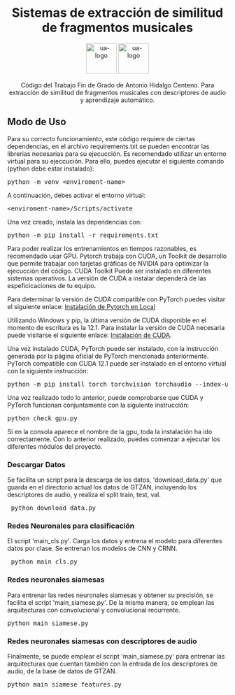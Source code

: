 <h1 align='center'>
  Sistemas de extracción de similitud de fragmentos musicales
</h1>

<p align='center'>
    <img src='https://github.com/ahidalgocenteno/TFG-Antonio-Hidalgo-Centeno/assets/155966566/3bbb3c66-2ad4-436b-aef6-9ba56d9ef738' alt='ua-logo' height='70'>
    <img src='https://github.com/ahidalgocenteno/TFG-Antonio-Hidalgo-Centeno/assets/155966566/b517512c-1421-4730-ab96-0733ac9f5e81' alt='ua-logo' height='70'>
</p>

<p align='center'>
 Código del Trabajo Fin de Grado de Antonio Hidalgo Centeno. Para extracción de similitud de fragmentos musicales con descriptores de audio y aprendizaje automático.
</p>


<h2>Modo de Uso</h2>

<p>Para su correcto funcionamiento, este código requiere de ciertas dependencias, en el archivo requirements.txt se pueden encontrar las librerias necesarias para su ejecucción. Es recomendado utilizar un entorno virtual para su ejeccución. Para ello, puedes ejecutar el siguiente comando (python debe estar instalado):</p> 

<pre>python -m venv &lt;enviroment-name&gt;</pre>

<p>A continuación, debes activar el entorno virtual:</p>

<pre>&lt;enviroment-name&gt;/Scripts/activate</pre>

<p>Una vez creado, instala las dependencias con:</p>

<pre>python -m pip install -r requirements.txt</pre>

<p>Para poder realizar los entrenamientos en tiempos razonables, es recomendado usar GPU. Pytorch trabaja con CUDA, un Toolkit de desarrollo que permite trabajar con tarjetas gráficas de NVIDIA para optimizar la ejecucción del código. CUDA Toolkit Puede ser instalado en diferentes sistemas operativos. La versión de CUDA a instalar dependerá de las espeficicaciones de tu equipo. </p>

<p>Para determinar la versión de CUDA compatible con PyTorch puedes visitar el siguiente enlace: <a href="https://pytorch.org/get-started/locally/"> Instalación de Pytorch en Local </a> </p>

<p>Utilizando Windows y pip, la última versión de CUDA disponible en el momento de escritura es la 12.1. Para instalar la versión de CUDA necesaria puede visitarse el siguiente enlace: <a href="https://developer.nvidia.com/cuda-toolkit-archive"> Instalación de CUDA</a>.  </p>

<P> Una vez instalado CUDA, PyTorch puede ser instalado, con la instrucción generada por la página oficial de PyTorch mencionada anteriormente. PyTorch compatible con CUDA 12.1 puede ser instalado en el entorno virtual con la siguiente instrucción:</p>
<pre>python -m pip install torch torchvision torchaudio --index-url https://download.pytorch.org/whl/cu121</pre>

<p>Una vez realizado todo lo anterior, puede comprobarse que CUDA y PyTorch funcionan conjuntamente con la siguiente instrucción: </p>

<pre>python check_gpu.py</pre>

<p>Si en la consola aparece el nombre de la gpu, toda la instalación ha ido correctamente. Con lo anterior realizado, puedes comenzar a ejecutar los diferentes módulos del proyecto.</p>

<h3>Descargar Datos</h3>

Se facilita un script para la descarga de los datos, 'download_data.py' que guarda en el directorio actual los datos de GTZAN, incluyendo los descriptores de audio, y realiza el split train, test, val. 

<pre> python download_data.py</pre>

<h3>Redes Neuronales para clasificación</h3>

El script 'main_cls.py'. Carga los datos y entrena el modelo para diferentes datos por clase. Se entrenan los modelos de CNN y CRNN.

<pre> python main_cls.py</pre>

<h3>Redes neuronales siamesas</h3>

Para entrenar las redes neuronales siamesas y obtener su precisión, se facilita el script 'main_siamese.py'. De la misma manera, se emplean las arquitecturas con convolucional y convolucional recurrente.

<pre>python main_siamese.py</pre>

<h3>Redes neuronales siamesas con descriptores de audio</h3>

Finalmente, se puede emplear el script 'main_siamese.py' para entrenar las arquitecturas que cuentan también con la entrada de los descriptores de audio, de la base de datos de GTZAN.

<pre>python main_siamese_features.py</pre>
